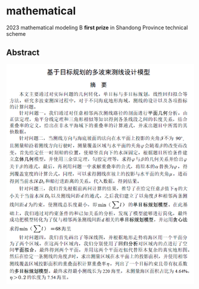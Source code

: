 # mathematical
2023 mathematical modeling B **first prize** in Shandong Province technical scheme

## Abstract

![abstract](https://github.com/neverwinHao/mathematical/blob/main/img/abstract.png)
